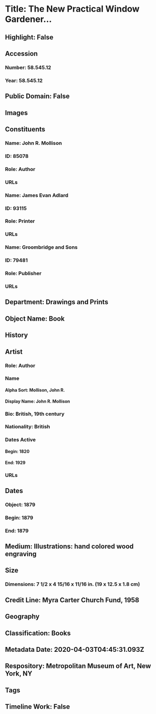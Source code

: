 # Title: The New Practical Window Gardener...
## Highlight: False
## Accession
### Number: 58.545.12
### Year: 58.545.12
## Public Domain: False
## Images
## Constituents
### Name: John R. Mollison
### ID: 85078
### Role: Author
### URLs
### Name: James Evan Adlard
### ID: 93115
### Role: Printer
### URLs
### Name: Groombridge and Sons
### ID: 79481
### Role: Publisher
### URLs
## Department: Drawings and Prints
## Object Name: Book
## History
## Artist
### Role: Author
### Name
#### Alpha Sort: Mollison, John R.
#### Display Name: John R. Mollison
### Bio: British, 19th century
### Nationality: British
### Dates Active
#### Begin: 1820
#### End: 1929
### URLs
## Dates
### Object: 1879
### Begin: 1879
### End: 1879
## Medium: Illustrations: hand colored wood engraving
## Size
### Dimensions: 7 1/2 x 4 15/16 x 11/16 in. (19 x 12.5 x 1.8 cm)
## Credit Line: Myra Carter Church Fund, 1958
## Geography
## Classification: Books
## Metadata Date: 2020-04-03T04:45:31.093Z
## Respository: Metropolitan Museum of Art, New York, NY
## Tags
## Timeline Work: False